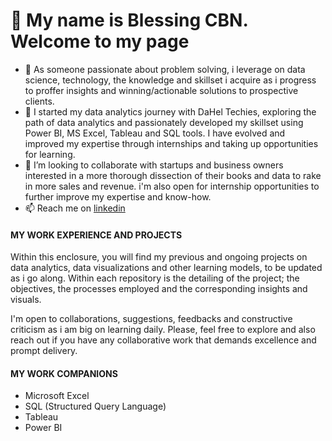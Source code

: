 # 👋 My name is Blessing CBN. Welcome to my page
- 👀 As someone passionate about problem solving, i leverage on data science, technology, the knowledge and skillset i acquire as i progress to proffer insights and winning/actionable solutions to prospective clients.
- 🌱 I started my data analytics journey with DaHel Techies, exploring the path of data analytics and passionately developed my skillset using Power BI, MS Excel, Tableau and SQL tools. I have evolved and improved my expertise through internships and taking up opportunities for learning.
- 💞️ I’m looking to collaborate with startups and business owners interested in a more thorough dissection of their books and data to rake in more sales and revenue. i'm also open for internship opportunities to further improve my expertise and know-how.
- 📫 Reach me on [linkedin](https://www.linkedin.com/in/cbn123)

#### MY WORK EXPERIENCE AND PROJECTS
Within this enclosure, you will find my previous and ongoing projects on data analytics, data visualizations and other learning models, to be updated as i go along. Within each repository is the detailing of the project; the objectives, the processes employed and the corresponding insights and visuals. 

I'm open to collaborations, suggestions, feedbacks and constructive criticism as i am big on learning daily. Please, feel free to explore and also reach out if you have any collaborative work that demands excellence and prompt delivery.


#### MY WORK COMPANIONS
- Microsoft Excel
- SQL (Structured Query Language)
- Tableau
- Power BI


<!---
BlessingCBN/BlessingCBN is a ✨ special ✨ repository because its `README.md` (this file) appears on your GitHub profile.
You can click the Preview link to take a look at your changes.
--->
